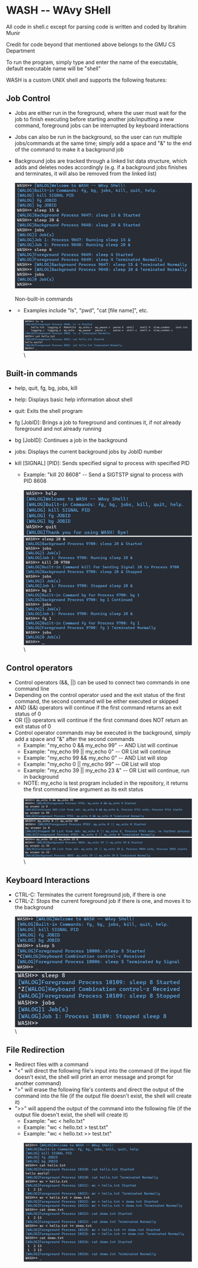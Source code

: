 # WASH -- WAvy SHell
 
 All code in shell.c except for parsing code is written and coded by Ibrahim Munir
 
 Credit for code beyond that mentioned above belongs to the GMU CS Department
 
 
To run the program, simply type and enter the name of the executable, default executable name will be "shell"


 WASH is a custom UNIX shell and supports the following features:
 
 Job Control
 -
   - Jobs are either run in the foreground, where the user must wait for the job to finish executing  before starting another job/inputting a new command, foreground jobs can be interrupted by keyboard interactions
   
   - Jobs can also be run in the background, so the user can run multiple jobs/commands at the same time; simply add a space and "&" to the end of the command to make it a background job
   
   - Background jobs are tracked through a linked list data structure, which adds and deletes nodes accordingly (e.g. if a background jobs finishes and terminates, it will also be removed from the linked list)
 \
 \
 ![](images/jobcontroldemo.png)
 \
 \
 Non-built-in commands
 -
   - Examples include "ls", "pwd", "cat [file name]", etc.
 \
 \
 ![](images/nbicmddemo.png)
 \
 \
 
 Built-in commands
 -
   - help, quit, fg, bg, jobs, kill
    
   - help: Displays basic help information about shell
    
   - quit: Exits the shell program
    
   - fg [JobID]: Brings a job to foreground and continues it, if not already foreground and not already running

   - bg [JobID]: Continues a job in the background
    
   - jobs: Displays the current background jobs by JobID number
    
   - kill [SIGNAL] [PID]: Sends specified signal to process with specified PID
      - Example: "kill 20 8608" -- Send a SIGTSTP signal to process with PID 8608
  \
  \
  ![](images/helpquitcmddemo.png)
  ![](images/bicmddemo.png)
  \
  \
  
  
  
  
 Control operators
 -
   - Control operators (&&, ||) can be used to connect two commands in one command line
   - Depending on the control operator used and the exit status of the first command, the second command will be either executed or skipped
   - AND (&&) operators will continue if the first command returns an exit status of 0
   - OR (||) operators will continue if the first command does NOT return an exit status of 0
   - Control operator commands may be executed in the background, simply add a space and "&" after the second commands
     - Example: "my_echo 0 && my_echo 99" -- AND List will continue
     - Example: "my_echo 99 || my_echo 0" -- OR List will continue
     - Example: "my_echo 99 && my_echo 0" -- AND List will stop
     - Example: "my_echo 0 || my_echo 99" -- OR List will stop
     - Example: "my_echo 39 || my_echo 23 &" -- OR List will continue, run in background
     - NOTE: my_echo is test program included in the repository, it returns the first command line argument as its exit status
 \
 \
 ![](images/contop1demo.png)
 ![](images/contop2demo.png)
 ![](images/contop3demo.png)
 \
 \
 
 
 Keyboard Interactions
 -
   - CTRL-C: Terminates the current foreground job, if there is one
   - CTRL-Z: Stops the current foreground job if there is one, and moves it to the background
   \
   \
   ![](images/ctrlcdemo.png)
   ![](images/ctrlzdemo.png)
   \
   \
   

  File Redirection
  -
   - Redirect files with a command
   - "<" will direct the following file's input into the command (if the input file doesn't exist, the shell will print an error message and prompt for another command)
   - ">" will erase the following file's contents and direct the output of the command into the file (if the output file doesn't exist, the shell will create it)
   - ">>" will append the output of the command into the following file (if the output file doesn't exist, the shell will create it)
     - Example: "wc < hello.txt"
     - Example: "wc < hello.txt > test.txt"
     - Example: "wc < hello.txt >> test.txt"
     \
     \
     ![](images/fileredirectiondemo.png)
      

      
